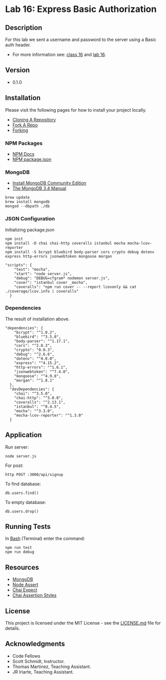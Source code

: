# Lab 16: Express Basic Authorization

## Description
For this lab we sent a username and password to the server using a Basic auth header.

* For more information see: [class 16](https://github.com/codefellows/seattle-javascript-401d15/tree/master/class-16-express-basic-auth) and [lab 16](https://github.com/codefellows-seattle-javascript-401d15/lab-16-express-basic-auth).

## Version
* 0.1.0

## Installation
Please visit the following pages for how to install your project locally.

* [Cloning A Repository](https://help.github.com/articles/cloning-a-repository/)
* [Fork A Repo](https://help.github.com/articles/fork-a-repo/)
* [Forking](https://guides.github.com/activities/forking/)

### NPM Packages
* [NPM Docs](https://docs.npmjs.com)
* [NPM package.json](https://docs.npmjs.com/files/package.json)

### MongoDB
* [Install MongoDB Community Edition](https://docs.mongodb.com/manual/administration/install-community/)
* [The MongoDB 3.4 Manual](https://docs.mongodb.com/manual/#getting-started)
```db install
brew update
brew install mongodb
mongod --dbpath ./db
```

### JSON Configuration
Initializing package.json
```npm install
npm init
npm install -D chai chai-http coveralls istanbul mocha mocha-lcov-reporter
npm install -S bcrypt bluebird body-parser cors crypto debug dotenv express http-errors jsonwebtoken mongoose morgan
```

```scripts
"scripts": {
    "test": "mocha",
    "start": "node server.js",
    "debug": "DEBUG=cfgram* nodemon server.js",
    "cover": "istanbul cover _mocha",
    "coveralls": "npm run cover -- --report lcovonly && cat ./coverage/lcov.info | coveralls"
  }
```

### Dependencies
The result of installation above.

```npm result
"dependencies": {
    "bcrypt": "^1.0.2",
    "bluebird": "^3.5.0",
    "body-parser": "^1.17.1",
    "cors": "^2.8.3",
    "crypto": "0.0.3",
    "debug": "^2.6.6",
    "dotenv": "^4.0.0",
    "express": "^4.15.2",
    "http-errors": "^1.6.1",
    "jsonwebtoken": "^7.4.0",
    "mongoose": "^4.9.8",
    "morgan": "^1.8.1"
  },
  "devDependencies": {
    "chai": "^3.5.0",
    "chai-http": "^3.0.0",
    "coveralls": "^2.13.1",
    "istanbul": "^0.4.5",
    "mocha": "^3.3.0",
    "mocha-lcov-reporter": "^1.3.0"
  }
```

## Application

Run server:
```server
node server.js
```

For post:
```post
http POST :3000/api/signup
```

To find database:
```db
db.users.find()
```

To empty database:
```db
db.users.drop()
```

## Running Tests
In [Bash](https://en.wikipedia.org/wiki/Bash_(Unix_shell)) (Terminal) enter the command:

```testing
npm run test
npm run debug
```

## Resources

* [MongoDB](https://docs.mongodb.com)
* [Node Assert](https://nodejs.org/api/assert.html)
* [Chai Expect](http://chaijs.com/api/bdd/)
* [Chai Assertion Styles](http://chaijs.com/guide/styles/#expect)

## License

This project is licensed under the MIT License - see the [LICENSE.md](https://github.com/mmpadget/lab-16-express-basic-auth/blob/lab-16/lab-padget/LICENSE) file for details.

## Acknowledgments
* Code Fellows
* Scott Schmidt, Instructor.
* Thomas Martinez, Teaching Assistant.
* JR Iriarte, Teaching Assistant.
